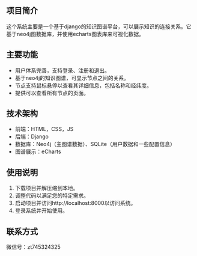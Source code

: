 ## 项目简介

这个系统主要是一个基于django的知识图谱平台，可以展示知识的连接关系。它基于neo4j图数据库，并使用echarts图表库来可视化数据。

## 主要功能

* 用户体系完善，支持登录、注册和退出。
* 基于neo4j的知识图谱，可显示节点之间的关系。
* 节点支持鼠标悬停以查看其详细信息，包括名称和经纬度。
* 提供可以查看所有节点的页面。


## 技术架构

- 前端：HTML，CSS，JS
- 后端：Django
- 数据库：Neo4j（主图谱数据）、SQLite（用户数据和一些配置信息）
- 图谱展示：eCharts


## 使用说明

1. 下载项目并解压缩到本地。
2. 调整代码以满足您的特定需求。
3. 启动项目并访问http://localhost:8000以访问系统。
4. 登录系统并开始使用。


## 联系方式

微信号：zt745324325